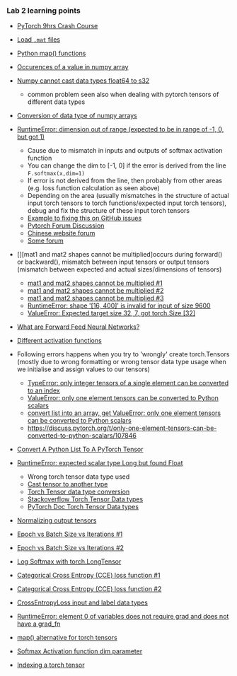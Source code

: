 ### Lab 2 learning points

- [PyTorch 9hrs Crash Course](https://www.youtube.com/watch?v=GIsg-ZUy0MY)
- [Load `.mat` files](https://www.codegrepper.com/code-examples/python/load+mat+file+in+jupyter)
- [Python map() functions](https://www.geeksforgeeks.org/python-map-function/)
- [Occurences of a value in numpy array](https://thispointer.com/count-occurrences-of-a-value-in-numpy-array-in-python/)

- [Numpy cannot cast data types float64 to s32](https://stackoverflow.com/questions/34173101/numpy-dot-typeerror-cannot-cast-array-data-from-dtypefloat64-to-dtypes32)
  - common problem seen also when dealing with pytorch tensors of different data types

- [Conversion of data type of numpy arrays](https://www.kite.com/python/answers/how-to-convert-a-numpy-array-of-floats-into-integers-in-python)
- [RuntimeError: dimension out of range (expected to be in range of -1, 0, but got 1)](https://stackoverflow.com/questions/48377214/runtimeerror-dimension-out-of-range-expected-to-be-in-range-of-1-0-but-go)
  - Cause due to mismatch in inputs and outputs of softmax activation function
  - You can change the dim to [-1, 0] if the error is derived from the line `F.softmax(x,dim=1)`
  - If error is not derived from the line, then probably from other areas (e.g. loss function calculation as seen above)
  - Depending on the area (usually mismatches in the structure of actual input torch tensors to torch functions/expected input torch tensors), debug and fix the structure of these input torch tensors
  - [Example to fixing this on GitHub issues](https://github.com/pytorch/pytorch/issues/5554)
  - [Pytorch Forum Discussion](https://discuss.pytorch.org/t/indexerror-dimension-out-of-range-expected-to-be-in-range-of-1-0-but-got-1/54267/8)
  - [Chinese website forum](https://blog.csdn.net/weixin_43436958/article/details/106907345)
  - [Some forum](https://clay-atlas.com/us/blog/2021/07/22/pytorch-en-index-error-dimension-out-of-range/)

- [][mat1 and mat2 shapes cannot be multiplied]occurs during forward() or backward(), mismatch between input tensors or output tensors (mismatch between expected and actual sizes/dimensions of tensors)
  - [mat1 and mat2 shapes cannot be multiplied #1](https://stackoverflow.com/questions/66337378/mat1-and-mat2-shapes-cannot-be-multiplied)
  - [mat1 and mat2 shapes cannot be multiplied #2](https://discuss.pytorch.org/t/runtimeerror-mat1-and-mat2-shapes-cannot-be-multiplied-64x13056-and-153600x2048/101315/8)
  - [mat1 and mat2 shapes cannot be multiplied #3](https://stackoverflow.com/questions/66337378/mat1-and-mat2-shapes-cannot-be-multiplied)
  - [RuntimeError: shape '[16, 400]' is invalid for input of size 9600](https://stackoverflow.com/questions/60439570/beginner-pytorch-runtimeerror-shape-16-400-is-invalid-for-input-of-size)
  - [ValueError: Expected target size 32, 7, got torch.Size [32]](https://discuss.pytorch.org/t/valueerror-expected-target-size-32-7-got-torch-size-32/42409)
- [What are Forward Feed Neural Networks?](https://medium.com/biaslyai/pytorch-introduction-to-neural-network-feedforward-neural-network-model-e7231cff47cb)
- [Different activation functions](https://stats.stackexchange.com/questions/218752/relu-vs-sigmoid-vs-softmax-as-hidden-layer-neurons)
- Following errors happens when you try to 'wrongly' create torch.Tensors (mostly due to wrong formatting or wrong  tensor data type usage when we initialise and assign values to our tensors)
  - [TypeError: only integer tensors of a single element can be converted to an index](https://discuss.pytorch.org/t/typeerror-only-integer-tensors-of-a-single-element-can-be-converted-to-an-index/45641)
  - [ValueError: only one element tensors can be converted to Python scalars](https://discuss.pytorch.org/t/valueerror-only-one-element-tensors-can-be-converted-to-python-scalars/59800/8)
  - [convert list into an array, get ValueError: only one element tensors can be converted to Python scalars](https://stackoverflow.com/questions/52074153/cannot-convert-list-to-array-valueerror-only-one-element-tensors-can-be-conver)
  - https://discuss.pytorch.org/t/only-one-element-tensors-can-be-converted-to-python-scalars/107846
- [Convert A Python List To A PyTorch Tensor](https://www.aiworkbox.com/lessons/convert-list-to-pytorch-tensor)
- [RuntimeError: expected scalar type Long but found Float](https://stackoverflow.com/questions/60440292/runtimeerror-expected-scalar-type-long-but-found-float)
  - Wrong torch tensor data type used 
  - [Cast tensor to another type](https://discuss.pytorch.org/t/how-to-cast-a-tensor-to-another-type/2713)
  - [Torch Tensor data type conversion](https://stackoverflow.com/questions/56741087/how-to-fix-runtimeerror-expected-object-of-scalar-type-float-but-got-scalar-typ)
  - [Stackoverflow Torch Tensor Data types](https://stackoverflow.com/questions/60440292/runtimeerror-expected-scalar-type-long-but-found-float)
  - [PyTorch Doc Torch Tensor Data types](https://pytorch.org/docs/stable/tensors.html)
- [Normalizing output tensors](https://discuss.pytorch.org/t/how-to-normalize-the-output-tensor-to-0-1-and-then-calculate-the-ssim-between-channels-as-loss/58102)
- [Epoch vs Batch Size vs Iterations #1](https://towardsdatascience.com/epoch-vs-iterations-vs-batch-size-4dfb9c7ce9c9)
- [Epoch vs Batch Size vs Iterations #2](https://stats.stackexchange.com/questions/117919/what-are-the-differences-between-epoch-batch-and-minibatch)
- [Log Softmax with torch.LongTensor](https://github.com/pytorch/pytorch/issues/14224)

- [Categorical Cross Entropy (CCE) loss function #1](https://discuss.pytorch.org/t/categorical-cross-entropy-loss-function-equivalent-in-pytorch/85165/3)
- [Categorical Cross Entropy (CCE) loss function #2](https://stackoverflow.com/questions/58923416/pytorch-categorical-cross-entropy-loss-function-behaviour)
- [CrossEntropyLoss input and label data types](https://github.com/pytorch/pytorch/issues/40388)
- [RuntimeError: element 0 of variables does not require grad and does not have a grad_fn](https://discuss.pytorch.org/t/runtimeerror-element-0-of-variables-does-not-require-grad-and-does-not-have-a-grad-fn/11074)
- [map() alternative for torch tensors](https://discuss.pytorch.org/t/fast-way-to-use-map-in-pytorch/70814/9)
- [Softmax Activation function dim parameter](https://stackoverflow.com/questions/49036993/pytorch-softmax-what-dimension-to-use)
- [Indexing a torch tensor](https://pytorch.org/docs/stable/generated/torch.index_select.html)

